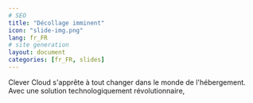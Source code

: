 ```yaml
---
# SEO
title: "Décollage imminent"
icon: "slide-img.png"
lang: fr_FR
# site generation
layout: document
categories: [fr_FR, slides]
---
```


Clever Cloud s'apprête à tout changer dans le monde de l'hébergement. Avec une solution technologiquement révolutionnaire, 
